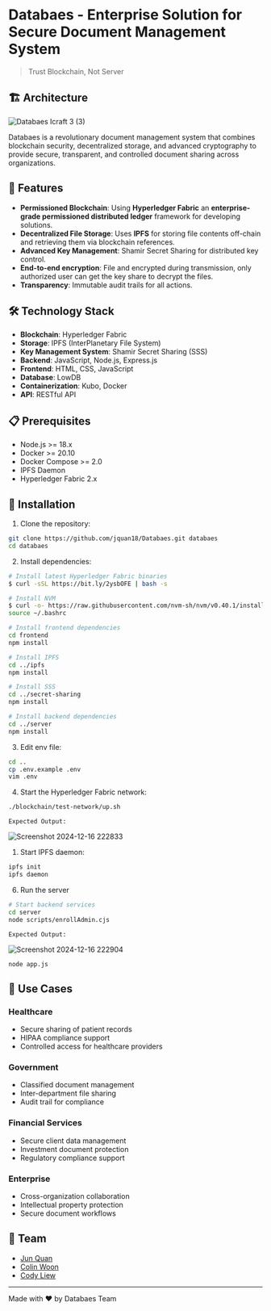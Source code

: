 # Databaes - Enterprise Solution for Secure Document Management System
> Trust Blockchain, Not Server

## 🏗️ Architecture
![Databaes Icraft 3 (3)](https://github.com/user-attachments/assets/abe56f00-1b54-4d14-971e-609c2cfeeabe)

Databaes is a revolutionary document management system that combines blockchain security, decentralized storage, and advanced cryptography to provide secure, transparent, and controlled document sharing across organizations.

## 🚀 Features

- **Permissioned Blockchain**: Using **Hyperledger Fabric** an **enterprise-grade permissioned distributed ledger** framework for developing solutions.
- **Decentralized File Storage**: Uses **IPFS** for storing file contents off-chain and retrieving them via blockchain references.
- **Advanced Key Management**: Shamir Secret Sharing for distributed key control.
- **End-to-end encryption**: File and encrypted during transmission, only authorized user can get the key share to decrypt the files.
- **Transparency**: Immutable audit trails for all actions.


## 🛠️ Technology Stack

- **Blockchain**: Hyperledger Fabric
- **Storage**: IPFS (InterPlanetary File System)
- **Key Management System**: Shamir Secret Sharing (SSS)
- **Backend**: JavaScript, Node.js, Express.js
- **Frontend**: HTML, CSS, JavaScript
- **Database**: LowDB
- **Containerization**: Kubo, Docker
- **API**: RESTful API

## 📋 Prerequisites

- Node.js >= 18.x
- Docker >= 20.10
- Docker Compose >= 2.0
- IPFS Daemon
- Hyperledger Fabric 2.x

## 🔧 Installation

1. Clone the repository:
```bash
git clone https://github.com/jquan18/Databaes.git databaes
cd databaes
```

2. Install dependencies:
```bash
# Install latest Hyperledger Fabric binaries
$ curl -sSL https://bit.ly/2ysbOFE | bash -s

# Install NVM
$ curl -o- https://raw.githubusercontent.com/nvm-sh/nvm/v0.40.1/install.sh | bash
source ~/.bashrc

# Install frontend dependencies
cd frontend
npm install

# Install IPFS
cd ../ipfs
npm install

# Install SSS
cd ../secret-sharing
npm install

# Install backend dependencies
cd ../server
npm install
```

3. Edit env file:
```bash
cd ..
cp .env.example .env
vim .env
```

4. Start the Hyperledger Fabric network:
```bash
./blockchain/test-network/up.sh
```
	Expected Output:
	
 ![Screenshot 2024-12-16 222833](https://github.com/user-attachments/assets/834904d5-28cc-4c66-80c1-9ed3d372178f)



1. Start IPFS daemon:
```bash
ipfs init
ipfs daemon
```

6. Run the server
```bash
# Start backend services
cd server
node scripts/enrollAdmin.cjs 
```
	Expected Output:
	
 ![Screenshot 2024-12-16 222904](https://github.com/user-attachments/assets/dc5519d2-cd21-4186-9f44-dc8e237dbd46)


```
node app.js
```

## 🌟 Use Cases

### Healthcare
- Secure sharing of patient records
- HIPAA compliance support
- Controlled access for healthcare providers

### Government
- Classified document management
- Inter-department file sharing
- Audit trail for compliance

### Financial Services
- Secure client data management
- Investment document protection
- Regulatory compliance support

### Enterprise
- Cross-organization collaboration
- Intellectual property protection
- Secure document workflows


## 👥 Team
- [Jun Quan](https://github.com/jquan18)
- [Colin Woon](https://github.com/colin-woon) 
- [Cody Liew](https://github.com/codyy6) 


---

Made with ❤️ by Databaes Team
